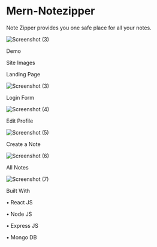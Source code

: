 # Mern-Notezipper
Note Zipper provides you one safe place for all your notes.

![Screenshot (3)](https://user-images.githubusercontent.com/87437738/201672366-36ce60b0-bb17-42ea-839c-7c521dcbf2ec.png)


Demo



Site Images

Landing Page

![Screenshot (3)](https://user-images.githubusercontent.com/87437738/201672672-1f04932c-5550-4e26-9479-3e947db3272f.png)


Login Form

![Screenshot (4)](https://user-images.githubusercontent.com/87437738/201672781-62413b8a-8e89-47be-8e61-01f9daeafcec.png)


Edit Profile

![Screenshot (5)](https://user-images.githubusercontent.com/87437738/201673186-f52c02d0-bb7a-41ec-a4ba-ed0d7fe61a97.png)


Create a Note

![Screenshot (6)](https://user-images.githubusercontent.com/87437738/201673329-d5f66d13-244e-4b94-a31d-be8cd1170f26.png)


All Notes

![Screenshot (7)](https://user-images.githubusercontent.com/87437738/201673523-5d1c330a-d09c-44c9-a166-27e39baa5d25.png)

Built With

• React JS

• Node JS

• Express JS

• Mongo DB
